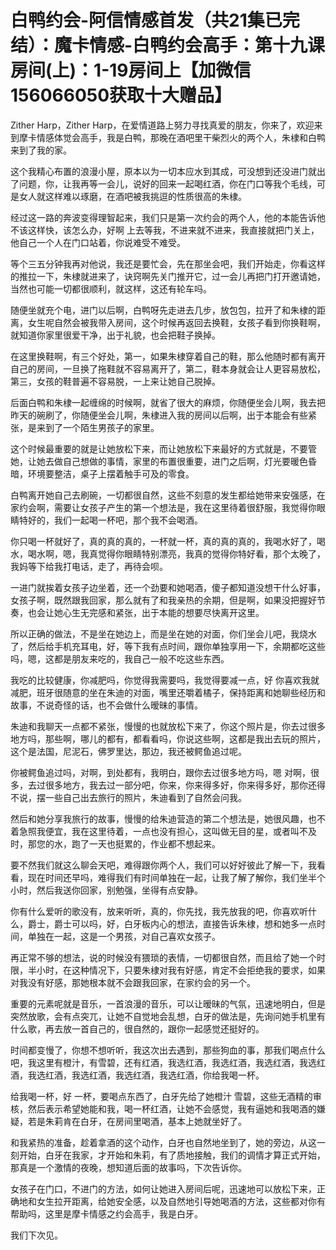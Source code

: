 # 白鸭约会-阿信情感首发（共21集已完结）：魔卡情感-白鸭约会高手：第十九课房间(上)：1-19房间上【加微信156066050获取十大赠品】

Zither Harp，Zither Harp，在爱情道路上努力寻找真爱的朋友，你来了，欢迎来到摩卡情感体觉会高手，我是白鸭，那晚在酒吧里干柴烈火的两个人，朱棣和白鸭来到了我的家。

这个我精心布置的浪漫小屋，原本以为一切本应水到其成，可没想到还没进门就出了问题，你，让我再等一会儿，说好的回来一起喝红酒，你在门口等我个毛线，可是女人就这样难以琢磨，在酒吧被我挑逗的性质很高的朱棣。

经过这一路的奔波变得理智起来，我们只是第一次约会的两个人，他的本能告诉他不该这样快，该怎么办，好啊 上去等我，不进来就不进来，我直接就把门关上，他自己一个人在门口站着，你说难受不难受。

等个三五分钟我再对他说，我还是要忙会，先在那坐会吧，我们开始走，你看这样的推拉一下，朱棣就进来了，诀窍啊先关门推开它，过一会儿再把门打开邀请她，当然也可能一切都很顺利，就这样，这还有轮车吗。

随便坐就充个电，进门以后啊，白鸭呀先走进去几步，放包包，拉开了和朱棣的距离，女生呢自然会被我带入房间，这个时候再返回去换鞋，女孩子看到你换鞋啊，就知道你家里很爱干净，出于礼貌，也会把鞋子换掉。

在这里换鞋啊，有三个好处，第一，如果朱棣穿着自己的鞋，那么他随时都有离开自己的房间，一旦换了拖鞋就不容易离开了，第二，鞋本身就会让人更容易放松，第三，女孩的鞋普遍不容易脱，一上来让她自己脱掉。

后面白鸭和朱棣一起缠绵的时候啊，就省了很大的麻烦，你随便坐会儿啊，我去把昨天的碗刷了，你随便坐会儿啊，朱棣进入我的房间以后啊，出于本能会有些紧张，是来到了一个陌生男孩子的家里。

这个时候最重要的就是让她放松下来，而让她放松下来最好的方式就是，不要管她，让她去做自己想做的事情，家里的布置很重要，进门之后啊，灯光要暖色昏暗，环境要整洁，桌子上摆着触手可及的零食。

白鸭离开她自己去刷碗，一切都很自然，这些不刻意的发生都给她带来安强感，在家约会啊，需要让女孩子产生的第一个想法是，我在这里待着很舒服，我觉得你眼睛特好的，我们一起喝一杯吧，那个我不会喝酒。

你只喝一杯就好了，真的真的真的，一杯就一杯，真的真的真的，我喝水好了，喝水，喝水啊，嗯，我真觉得你眼睛特别漂亮，我真的觉得你特好看，那个太晚了，我妈等下给我打电话，走了，再待会呗。

一进门就挨着女孩子边坐着，还一个劲要和她喝酒，傻子都知道没想干什么好事，女孩子啊，既然跟我回家，那么就有了和我亲热的余期，但是啊，如果没把握好节奏，也会让她心生无完感和紧张，出于本能的想要尽快离开这里。

所以正确的做法，不是坐在她边上，而是坐在她的对面，你们坐会儿吧，我烧水了，然后给手机充耳电，好，等下我有点时间，跟你单独享用一下，余期都吃这些吗，嗯，这都是朋友来吃的，我自己一般不吃这些东西。

我吃的比较健康，你减肥吗，你觉得我需要吗，我觉得要减一点，好 你喜欢我就减肥，班牙很随意的坐在朱迪的对面，嘴里还嚼着橘子，保持距离和她聊些经历和故事，不说奇怪的话，也不会做什么暧昧的事情。

朱迪和我聊天一点都不紧张，慢慢的也就放松下来了，你这个照片是，你去过很多地方吗，那些啊，哪儿的都有，都看看吗，你说这些啊，这都是我出去玩的照片，这个是法国，尼泥石，佛罗里达，那边，我还被鳄鱼追过呢。

你被鳄鱼追过吗，对啊，到处都有，我明白，跟你去过很多地方吗，嗯 对啊，很多，去过很多地方，我去过一部分吧，你来，你来得多好，你来得多好，那你还得不说，摆一些自己出去旅行的照片，朱迪看到了自然会问我。

然后和她分享我旅行的故事，慢慢的给朱迪营造的第二个想法是，她很风趣，也不着急照我便宜，我在这里待着，一点也没有担心，这叫做无目的星，或者叫不及时，那您的水，跑了一天也挺累的，作业都不想起来。

要不然我们就这么聊会天吧，难得跟你两个人，我们可以好好彼此了解一下，我看看，现在时间还早吗，难得我们有时间单独在一起，让我了解了解你，我们坐半个小时，然后我送你回家，别勉强，坐得有点安静。

你有什么爱听的歌没有，放来听听，真的，你先找，我先放我的吧，你喜欢听什么，爵士，爵士可以吗，好，白牙板内心的想法，直接告诉朱棣，想和她多一点时间，单独在一起，这是一个男孩，对自己喜欢女孩子。

再正常不够的想法，说的时候没有猥琐的表情，一切都很自然，而且给了她一个时限，半小时，在这种情况下，只要朱棣对我有好感，肯定不会拒绝我的要求，如果对我没有好感，那她根本就不会跟我回家，在家约会的另一个。

重要的元素呢就是音乐，一首浪漫的音乐，可以让暧昧的气氛，迅速地明白，但是突然放歌，会有点突兀，让她不自觉地会乱想，白牙的做法是，先询问她手机里有什么歌，再去放一首自己的，很自然的，跟你一起感觉还挺好的。

时间都变慢了，你想不想听听，我这次出去遇到，那些狗血的事，那我们喝点什么吧，我这里有橙汁，有雪碧，还有红酒，我选红酒，我选红酒，我选红酒，我选红酒，我选红酒，我选红酒，我选红酒，我选红酒，你给我喝一杯。

给我喝一杯，好 一杯，要喝点东西了，白牙先给了她橙汁 雪碧，这些无酒精的审核，然后表示希望她能和我，喝一杯红酒，让她不会感觉，我有逼她和我喝酒的嫌疑，若是朱莉肯在白牙，在房间里喝酒，基本上她就坐好了。

和我紧热的准备，趁着拿酒的这个动作，白牙也自然地坐到了，她的旁边，从这一刻开始，白牙在我家，才开始和朱莉，有了质地接触，我们的调情才算正式开始，那真是一个激情的夜晚，想知道后面的故事吗，下次告诉你。

女孩子在门口，不进门的方法，如何让她进入房间后呢，迅速地可以放松下来，正确地和女生拉开距离，给她安全感，以及自然地引导她喝酒的方法，这些都对你有帮助吗，这里是摩卡情感之约会高手，我是白牙。

我们下次见。
